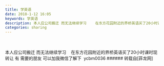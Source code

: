 ```yaml
---
title: 学英语
date: 2018-1-12 16:05
keywords: 学英语
description: 本人应公司搬迁 而无法继续学习    在东方花园附近的界桥英语买了20小时课时现转让 有 需要的朋友 可以加我微信了解下  ycbm0036
categories: sharing
---
```

<td class="t_f" id="postmessage_1096933">

<br/>
<br/>
本人应公司搬迁 而无法继续学习    在东方花园附近的界桥英语买了20小时课时现转让 有 需要的朋友 可以加我微信了解下  ycbm0036</td>
###### 转载自[菲龙网]
